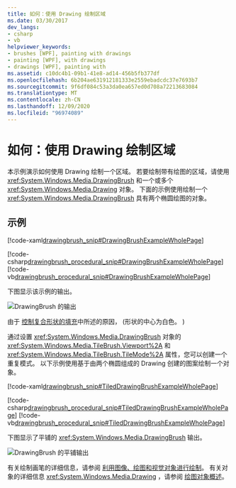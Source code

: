 ```yaml
---
title: 如何：使用 Drawing 绘制区域
ms.date: 03/30/2017
dev_langs:
- csharp
- vb
helpviewer_keywords:
- brushes [WPF], painting with drawings
- painting [WPF], with drawings
- drawings [WPF], painting with
ms.assetid: c10dc4b1-09b1-41e8-ad14-456b5fb377df
ms.openlocfilehash: 6b204ae631912181333e2559ebadcdc37e7693b7
ms.sourcegitcommit: 9f6df084c53a3da0ea657ed0d708a72213683084
ms.translationtype: MT
ms.contentlocale: zh-CN
ms.lasthandoff: 12/09/2020
ms.locfileid: "96974089"
---
```

# <a name="how-to-paint-an-area-with-a-drawing"></a>如何：使用 Drawing 绘制区域
本示例演示如何使用 Drawing 绘制一个区域。 若要绘制带有绘图的区域，请使用 <xref:System.Windows.Media.DrawingBrush> 和一个或多个 <xref:System.Windows.Media.Drawing> 对象。   下面的示例使用绘制一个 <xref:System.Windows.Media.DrawingBrush> 具有两个椭圆绘图的对象。  
  
## <a name="example"></a>示例  
 [!code-xaml[drawingbrush_snip#DrawingBrushExampleWholePage](~/samples/snippets/csharp/VS_Snippets_Wpf/drawingbrush_snip/CS/DrawingBrushExample.xaml#drawingbrushexamplewholepage)]  
  
 [!code-csharp[drawingbrush_procedural_snip#DrawingBrushExampleWholePage](~/samples/snippets/csharp/VS_Snippets_Wpf/drawingbrush_procedural_snip/CSharp/DrawingBrushExample.cs#drawingbrushexamplewholepage)]
 [!code-vb[drawingbrush_procedural_snip#DrawingBrushExampleWholePage](~/samples/snippets/visualbasic/VS_Snippets_Wpf/drawingbrush_procedural_snip/VisualBasic/DrawingBrushExample.vb#drawingbrushexamplewholepage)]  
  
 下图显示该示例的输出。  
  
 ![DrawingBrush 的输出](./media/graphicsmm-drawingbrush-simple.png "graphicsmm_drawingbrush_simple")  
  
 由于     [控制复合形状的填充](how-to-control-the-fill-of-a-composite-shape.md)中所述的原因， (形状的中心为白色。 )   
  
 通过设置 <xref:System.Windows.Media.DrawingBrush> 对象的 <xref:System.Windows.Media.TileBrush.Viewport%2A> 和 <xref:System.Windows.Media.TileBrush.TileMode%2A> 属性，您可以创建一个重复模式。 以下示例使用基于由两个椭圆组成的 Drawing 创建的图案绘制一个对象。  
  
 [!code-xaml[drawingbrush_snip#TiledDrawingBrushExampleWholePage](~/samples/snippets/csharp/VS_Snippets_Wpf/drawingbrush_snip/CS/TiledDrawingBrushExample.xaml#tileddrawingbrushexamplewholepage)]  
  
 [!code-csharp[drawingbrush_procedural_snip#TiledDrawingBrushExampleWholePage](~/samples/snippets/csharp/VS_Snippets_Wpf/drawingbrush_procedural_snip/CSharp/TiledDrawingBrushExample.cs#tileddrawingbrushexamplewholepage)]
 [!code-vb[drawingbrush_procedural_snip#TiledDrawingBrushExampleWholePage](~/samples/snippets/visualbasic/VS_Snippets_Wpf/drawingbrush_procedural_snip/VisualBasic/TiledDrawingBrushExample.vb#tileddrawingbrushexamplewholepage)]  
  
 下图显示了平铺的 <xref:System.Windows.Media.DrawingBrush> 输出。  
  
 ![DrawingBrush 的平铺输出](./media/graphicsmm-drawingbrush-tiled.png "graphicsmm_drawingbrush_tiled")  
  
 有关绘制画笔的详细信息，请参阅 [利用图像、绘图和视觉对象进行绘制](painting-with-images-drawings-and-visuals.md)。 有关对象的详细信息 <xref:System.Windows.Media.Drawing> ，请参阅 [绘图对象概述](drawing-objects-overview.md)。
